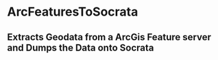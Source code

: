 # ArcFeaturesToSocrata

## Extracts Geodata from a ArcGis Feature server and Dumps the Data onto Socrata
